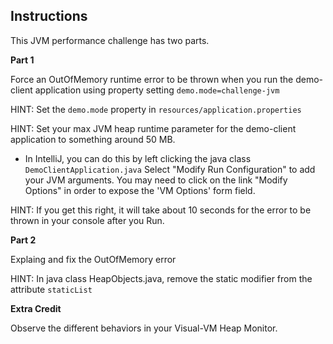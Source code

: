 ## Instructions

This JVM performance challenge has two parts.

**Part 1**

Force an OutOfMemory runtime error to be thrown when you run the demo-client application using property setting ```demo.mode=challenge-jvm```

HINT: Set the ```demo.mode``` property in ```resources/application.properties```

HINT: Set your max JVM heap runtime parameter for the demo-client application to something around 50 MB. 

* In IntelliJ, you can do this by left clicking the java class ```DemoClientApplication.java``` Select "Modify Run Configuration" to add your JVM arguments. You may need to click on the link "Modify Options" in order to expose the 'VM Options' form field. 

HINT: If you get this right, it will take about 10 seconds for the error to be thrown in your console after you Run.

**Part 2**

Explaing and fix the OutOfMemory error

HINT: In java class HeapObjects.java, remove the static modifier from the attribute ```staticList```

**Extra Credit**

Observe the different behaviors in your Visual-VM Heap Monitor.

